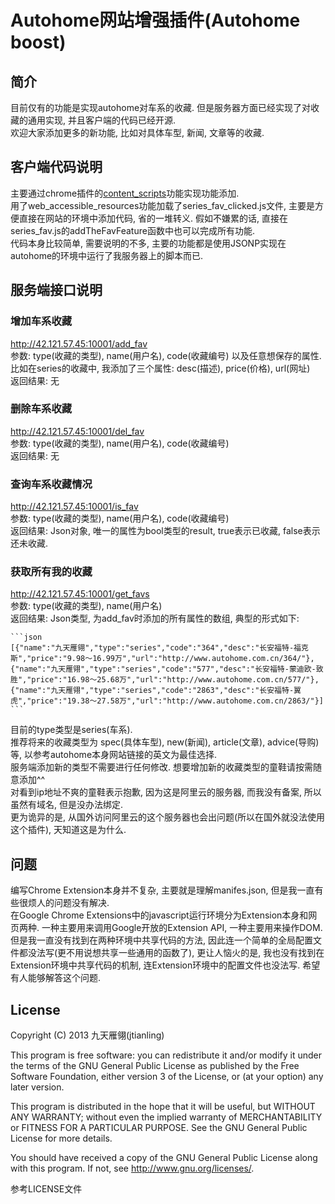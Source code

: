 # Autohome网站增强插件(Autohome boost)
## 简介
目前仅有的功能是实现autohome对车系的收藏.  但是服务器方面已经实现了对收藏的通用实现, 并且客户端的代码已经开源.  
欢迎大家添加更多的新功能, 比如对具体车型, 新闻, 文章等的收藏.  

## 客户端代码说明
主要通过chrome插件的[content_scripts](http://developer.chrome.com/extensions/content_scripts.html)功能实现功能添加.  
用了web_accessible_resources功能加载了series_fav_clicked.js文件, 主要是方便直接在网站的环境中添加代码, 省的一堆转义.  假如不嫌累的话, 直接在series_fav.js的addTheFavFeature函数中也可以完成所有功能.  
代码本身比较简单, 需要说明的不多, 主要的功能都是使用JSONP实现在autohome的环境中运行了我服务器上的脚本而已.  

## 服务端接口说明
### 增加车系收藏
http://42.121.57.45:10001/add_fav  
参数: type(收藏的类型), name(用户名), code(收藏编号) 以及任意想保存的属性.  比如在series的收藏中, 我添加了三个属性: desc(描述), price(价格), url(网址)  
返回结果: 无  
  
### 删除车系收藏  
http://42.121.57.45:10001/del_fav  
参数: type(收藏的类型), name(用户名), code(收藏编号)  
返回结果: 无  
  
### 查询车系收藏情况  
http://42.121.57.45:10001/is_fav  
参数: type(收藏的类型), name(用户名), code(收藏编号)  
返回结果: Json对象, 唯一的属性为bool类型的result, true表示已收藏, false表示还未收藏.  
  
### 获取所有我的收藏  
http://42.121.57.45:10001/get_favs  
参数: type(收藏的类型), name(用户名)  
返回结果: Json类型, 为add_fav时添加的所有属性的数组, 典型的形式如下:  

    ```json
    [{"name":"九天雁翎","type":"series","code":"364","desc":"长安福特-福克斯","price":"9.98～16.99万","url":"http://www.autohome.com.cn/364/"}, 
    {"name":"九天雁翎","type":"series","code":"577","desc":"长安福特-蒙迪欧-致胜","price":"16.98～25.68万","url":"http://www.autohome.com.cn/577/"},
    {"name":"九天雁翎","type":"series","code":"2863","desc":"长安福特-翼虎","price":"19.38～27.58万","url":"http://www.autohome.com.cn/2863/"}] 
    ```
  
目前的type类型是series(车系).  
推荐将来的收藏类型为 spec(具体车型), new(新闻), article(文章), advice(导购)等, 以参考autohome本身网站链接的英文为最佳选择.  
服务端添加新的类型不需要进行任何修改.  想要增加新的收藏类型的童鞋请按需随意添加^^  
对看到ip地址不爽的童鞋表示抱歉, 因为这是阿里云的服务器, 而我没有备案, 所以虽然有域名, 但是没办法绑定.  
更为诡异的是, 从国外访问阿里云的这个服务器也会出问题(所以在国外就没法使用这个插件), 天知道这是为什么.  

## 问题
编写Chrome Extension本身并不复杂, 主要就是理解manifes.json, 但是我一直有些很烦人的问题没有解决.  
在Google Chrome Extensions中的javascript运行环境分为Extension本身和网页两种.  一种主要用来调用Google开放的Extension API, 一种主要用来操作DOM.  但是我一直没有找到在两种环境中共享代码的方法, 因此连一个简单的全局配置文件都没法写(更不用说想共享一些通用的函数了), 更让人恼火的是, 我也没有找到在Extension环境中共享代码的机制, 连Extension环境中的配置文件也没法写.  希望有人能够解答这个问题.  

## License
Copyright (C) 2013 九天雁翎(jtianling)  

This program is free software: you can redistribute it and/or modify
it under the terms of the GNU General Public License as published by
the Free Software Foundation, either version 3 of the License, or
(at your option) any later version.
  
This program is distributed in the hope that it will be useful,
but WITHOUT ANY WARRANTY; without even the implied warranty of
MERCHANTABILITY or FITNESS FOR A PARTICULAR PURPOSE.  See the
GNU General Public License for more details.
  
You should have received a copy of the GNU General Public License
along with this program.  If not, see <http://www.gnu.org/licenses/>.
  
参考LICENSE文件
